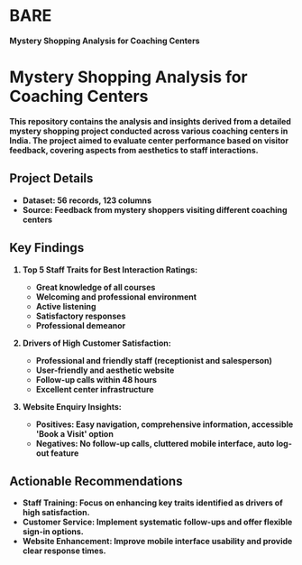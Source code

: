 # BARE
<B>Mystery Shopping Analysis for Coaching Centers<B>
# Mystery Shopping Analysis for Coaching Centers

This repository contains the analysis and insights derived from a detailed mystery shopping project conducted across various coaching centers in India. The project aimed to evaluate center performance based on visitor feedback, covering aspects from aesthetics to staff interactions.

## Project Details

- **Dataset:** 56 records, 123 columns
- **Source:** Feedback from mystery shoppers visiting different coaching centers

## Key Findings

1. **Top 5 Staff Traits for Best Interaction Ratings:**
   - Great knowledge of all courses
   - Welcoming and professional environment
   - Active listening
   - Satisfactory responses
   - Professional demeanor

2. **Drivers of High Customer Satisfaction:**
   - Professional and friendly staff (receptionist and salesperson)
   - User-friendly and aesthetic website
   - Follow-up calls within 48 hours
   - Excellent center infrastructure

3. **Website Enquiry Insights:**
   - **Positives:** Easy navigation, comprehensive information, accessible 'Book a Visit' option
   - **Negatives:** No follow-up calls, cluttered mobile interface, auto log-out feature

## Actionable Recommendations

- **Staff Training:** Focus on enhancing key traits identified as drivers of high satisfaction.
- **Customer Service:** Implement systematic follow-ups and offer flexible sign-in options.
- **Website Enhancement:** Improve mobile interface usability and provide clear response times.

